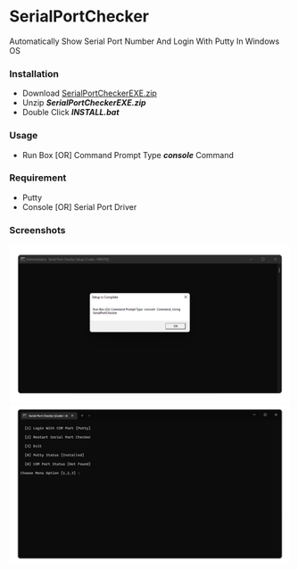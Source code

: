 # SerialPortChecker
Automatically Show Serial Port Number And Login With Putty In Windows OS

### Installation
* Download [SerialPortCheckerEXE.zip](https://github.com/AungThuMyint/SerialPortChecker/blob/main/SerialPortCheckerEXE.zip?raw=true)
* Unzip *__SerialPortCheckerEXE.zip__*
* Double Click *__INSTALL.bat__*

### Usage
* Run Box [OR] Command Prompt Type *__console__* Command

### Requirement
* Putty
* Console [OR] Serial Port Driver

### Screenshots
<img src=https://raw.githubusercontent.com/AungThuMyint/SerialPortChecker/main/Screenshots/01.png>
<img src=https://raw.githubusercontent.com/AungThuMyint/SerialPortChecker/main/Screenshots/02.png>
